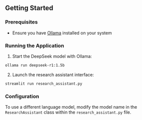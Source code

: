 ## Getting Started

### Prerequisites

- Ensure you have [Ollama](https://ollama.ai/) installed on your system

### Running the Application

1. Start the DeepSeek model with Ollama:

```bash
ollama run deepseek-r1:1.5b
```

2. Launch the research assistant interface:

```bash
streamlit run research_assistant.py
```

### Configuration

To use a different language model, modify the model name in the `ResearchAssistant` class within the `research_assistant.py` file.
